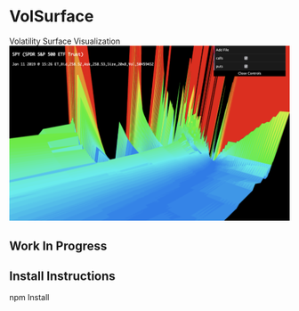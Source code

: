 # VolSurface
Volatility Surface Visualization
![An ugly volatility surface](/screenshot.png?raw=true "Screenshot of volatility surface")

## Work In Progress

## Install Instructions
npm Install
